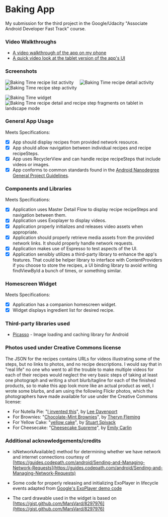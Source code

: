 # Baking App
My submission for the third project in the Google/Udacity "Associate Android Developer Fast Track" course. 

### Video Walkthroughs

* [A video walkthrough of the app on my phone](https://youtu.be/JPv0HgZUFWc)
* [A quick video look at the tablet version of the app's UI](https://youtu.be/Ir6KqWf2-QU)

### Screenshots

![Baking Time recipe list activity](https://github.com/tachyonlabs/Google-Udacity-Associate-Android-Developer-Fast-Track-Baking-App/blob/master/baking-time-phone-1.png "Baking Time recipe list activity") &nbsp; &nbsp; ![Baking Time recipe detail activity](https://github.com/tachyonlabs/Google-Udacity-Associate-Android-Developer-Fast-Track-Baking-App/blob/master/baking-time-phone-2.png "Baking Time recipe detail activity") &nbsp; &nbsp; ![Baking Time recipe step activity](https://github.com/tachyonlabs/Google-Udacity-Associate-Android-Developer-Fast-Track-Baking-App/blob/master/baking-time-phone-3.png "Baking Time recipe step activity")

![Baking Time widget](https://github.com/tachyonlabs/Google-Udacity-Associate-Android-Developer-Fast-Track-Baking-App/blob/master/baking-time-phone-4.png "Baking Time widget") &nbsp; &nbsp; ![Baking Time recipe detail and recipe step fragments on tablet in landscape mode](https://github.com/tachyonlabs/Google-Udacity-Associate-Android-Developer-Fast-Track-Baking-App/blob/master/baking-time-tablet.png "Baking Time recipe detail and recipe step fragments on tablet in landscape mode")

### General App Usage
Meets Specifications:

* [x] App should display recipes from provided network resource.
* [x] App should allow navigation between individual recipes and recipe recipeSteps.
* [x] App uses RecyclerView and can handle recipe recipeSteps that include videos or images.
* [x] App conforms to common standards found in the [Android Nanodegree General Project Guidelines](http://udacity.github.io/android-nanodegree-guidelines/core.html).

### Components and Libraries
Meets Specifications:

* [x] Application uses Master Detail Flow to display recipe recipeSteps and navigation between them.
* [x] Application uses Exoplayer to display videos.
* [x] Application properly initializes and releases video assets when appropriate.
* [x] Application should properly retrieve media assets from the provided network links. It should properly handle network requests.
* [x] Application makes use of Espresso to test aspects of the UI.
* [x] Application sensibly utilizes a third-party library to enhance the app's features. That could be helper library to interface with ContentProviders if you choose to store the recipes, a UI binding library to avoid writing findViewById a bunch of times, or something similar.

### Homescreen Widget
Meets Specifications:

* [x] Application has a companion homescreen widget.
* [x] Widget displays ingredient list for desired recipe.

### Third-party libraries used

* [Picasso](http://square.github.io/picasso/) - Image loading and caching library for Android

### Photos used under Creative Commons license

The JSON for the recipes contains URLs for videos illustrating some of the steps, but no links to photos, and no recipe descriptions. I would say that in "real life" no one who went to all the trouble to make multiple videos for each of their recipes would neglect the very basic steps of taking at least one photograph and writing a short blurb/tagline for each of the finished products, so to make this app look more like an actual product as well, I wrote some blurbs, and am using the following Flickr photos, which the photographers have made available for use under the Creative Commons license:

* For Nutella Pie: "[I invented this](https://www.flickr.com/photos/leedav/4328677446/)", by [Lee Davenport](https://www.flickr.com/people/leedav/)
* For Brownies: "[Chocolate-Mint Brownies](https://www.flickr.com/photos/theryn/5727350257/)", by [Theryn Fleming](https://www.flickr.com/people/theryn/)
* For Yellow Cake: "[yellow cake](https://www.flickr.com/photos/stuart_spivack/2584637478/)", by [Stuart Spivack](https://www.flickr.com/people/stuart_spivack/)
* For Cheesecake: "[Cheesecake Supreme](https://www.flickr.com/photos/cuttingboard/2699220126)", by [Emily Carlin](https://www.flickr.com/people/cuttingboard/)

### Additional acknowledgements/credits

* isNetworkAvailable() method for determining whether we have network and internet connections courtesy of [https://guides.codepath.com/android/Sending-and-Managing-Network-Requests](https://guides.codepath.com/android/Sending-and-Managing-Network-Requests)

* Some code for properly releasing and initializing ExoPlayer in lifecycle events adapted from [Google's ExoPlayer demo code](https://github.com/google/ExoPlayer/blob/release-v2/demos/main/src/main/java/com/google/android/exoplayer2/demo/PlayerActivity.java)

* The card drawable used in the widget is based on [https://gist.github.com/MarsVard/8297976](https://gist.github.com/MarsVard/8297976)
